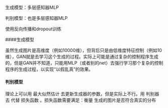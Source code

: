 生成模型：多层感知器MLP

判别模型：也是多层感知器MLP

使用反向传播和dropout训练

####生成模型

 虽然生成图片是高维度（例如10000维），但背后只是由低维度特征控制（例如10维），GAN就是去学习这个生成的过程。实际上可能是通过复杂的控制程序生成的，但是GAN并不知道，只能用MLP（或者别的net）去强行学习那个复杂的控制程序的生成过程，以实现“以假乱真”的效果。

#### 判别模型

理论上可以用 最大似然估计 去更新生成器的参数，但是实际上不行。用 判别器 去 代替 损失函数 。损失函数需要满足：衡量 生成的图片是否符合真实的分布